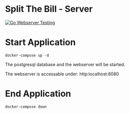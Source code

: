 # Split The Bill - Server

[![Go Webserver Testing](https://github.com/lab-64/split-the-bill-server/actions/workflows/go.yml/badge.svg)](https://github.com/lab-64/split-the-bill-server/actions/workflows/go.yml)

# Start Application

```shell
docker-compose up -d
```

The postgresql database and the webserver will be started.

The webserver is accessable under: http:localhost:8080

# End Application

```shell
docker-compose down
```